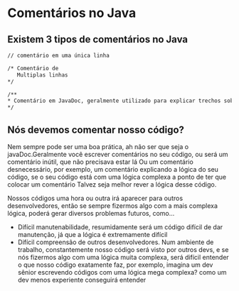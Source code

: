 # Comentários no Java

## Existem 3 tipos de comentários no Java

```bash
// comentário em uma única linha

/* Comentário de
   Multiplas linhas
*/

/**
* Comentário em JavaDoc, geralmente utilizado para explicar trechos sobre o código, sobre como funcionam as classes e etc
*/
```

## Nós devemos comentar nosso código?

Nem sempre pode ser uma boa prática, ah não ser que seja o javaDoc.Geralmente você escrever comentários no seu código, ou será um comentário inútil, que não precisava estar lá
Ou um comentário desnecessário, por exemplo, um comentário explicando a lógica do seu código, se o seu código está com uma lógica complexa a ponto de ter que colocar um comentário
Talvez seja melhor rever a lógica desse código.

Nossos códigos uma hora ou outra irá aparecer para outros desenvolvedores, então se sempre fizermos algo com a mais complexa lógica, poderá gerar diversos problemas futuros, como...

- Difícil manutenabilidade, resumidamente será um código difícil de dar manutenção, já que a lógica é extremamente difícil
- Difícil compreensão de outros desenvolvedores. Num ambiente de trabalho, constantemente nosso código será visto por outros devs, e se nós fizermos algo com uma lógica muita complexa, será difícil entender o que nosso código exatamente faz, por exemplo, imagina um dev sênior escrevendo códigos com uma lógica mega complexa? como um dev menos experiente conseguirá entender
